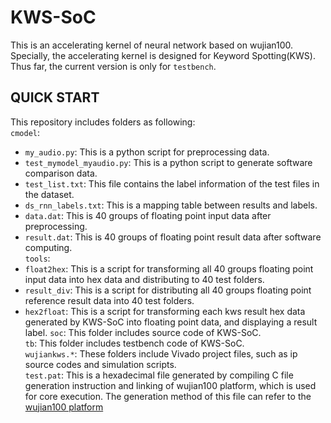 # KWS-SoC
This is an accelerating kernel of neural network based on wujian100. Specially, the accelerating kernel is designed for Keyword Spotting(KWS). Thus far, the current version is only for `testbench`.
## QUICK START ##
This repository includes folders as following:<br>
`cmodel`: <br>
  * `my_audio.py`: This is a python script for preprocessing data. <br>
  * `test_mymodel_myaudio.py`: This is a python script to generate software comparison data. <br>
  * `test_list.txt`: This file contains the label information of the test files in the dataset. <br>
  * `ds_rnn_labels.txt`: This is a mapping table between results and labels. <br> 
  * `data.dat`: This is 40 groups of floating point input data after preprocessing. <br>
  * `result.dat`: This is 40 groups of floating point result data after software computing. <br>
 `tools`:  <br>
  * `float2hex`: This is a script for transforming all 40 groups floating point input data into hex data and distributing to 40 test folders.<br>
  * `result_div`: This is a script for distributing all 40 groups floating point reference result data into 40 test folders.<br>
  * `hex2float`: This is a script for transforming each kws result hex data generated by KWS-SoC into floating point data, and displaying a result label. 
`soc`: This folder includes source code of KWS-SoC.<br>
`tb`: This folder includes testbench code of KWS-SoC.<br> 
`wujiankws.*`: These folders include Vivado project files, such as ip source codes and simulation scripts. <br>
`test.pat`: This is a hexadecimal file generated by compiling C file generation instruction and linking of wujian100 platform, which is used for core execution. The  generation method of this file can refer to the [wujian100 platform](https://github.com/T-head-Semi/wujian100_open)
